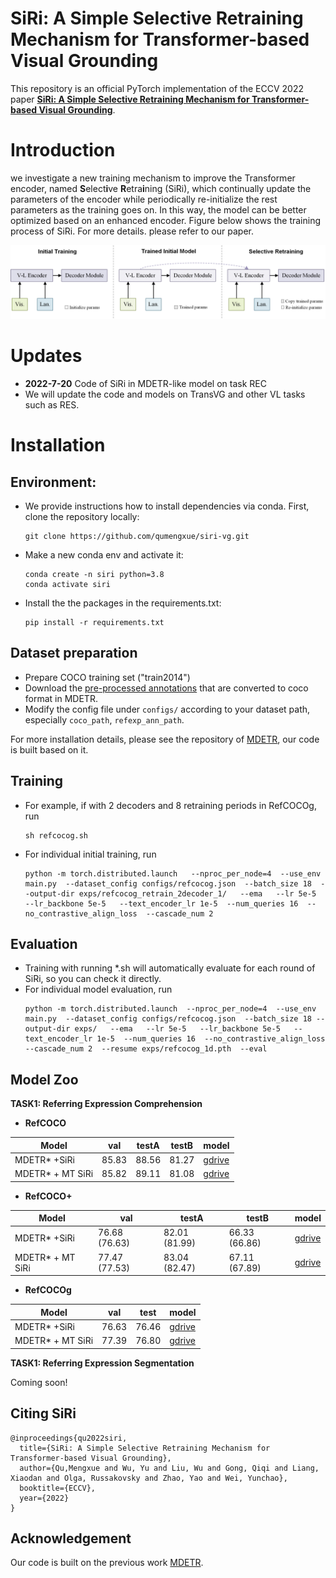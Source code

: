**SiRi**: A Simple Selective Retraining Mechanism for Transformer-based Visual Grounding
========

This repository is an official PyTorch implementation of the ECCV 2022 paper [**SiRi: A Simple Selective Retraining Mechanism for Transformer-based Visual Grounding**](https://yu-wu.net/pdf/ECCV22_SiRi.pdf).


# **Introduction**
we investigate a new training mechanism to improve the Transformer encoder, named **S**elect**i**ve **R**etra**i**ning (SiRi), which continually update the parameters of the encoder while periodically re-initialize the rest parameters as the training goes on. In this way, the model can be better optimized based on an enhanced encoder. Figure below shows the training process of SiRi. For more details. please refer to our paper.

![SiRi](.github/siri.png)

# **Updates**
   - **2022-7-20** Code of SiRi in MDETR-like model on task REC
   - We will update the code and models on TransVG and other VL tasks such as RES.
# **Installation**
## Environment:
   - We provide instructions how to install dependencies via conda. First, clone the repository locally:
      ```
      git clone https://github.com/qumengxue/siri-vg.git
      ```
   - Make a new conda env and activate it:
      ```
      conda create -n siri python=3.8
      conda activate siri
      ```
   - Install the the packages in the requirements.txt: 
      ```
      pip install -r requirements.txt
      ```

## Dataset preparation
   - Prepare COCO training set ("train2014")
   - Download the [pre-processed annotations](https://zenodo.org/record/4729015/files/mdetr_annotations.tar.gz) that are converted to coco format in MDETR. 
   - Modify the config file under `configs/` according to your dataset path, especially `coco_path`, `refexp_ann_path`.

For more installation details, please see the repository of [MDETR](https://github.com/ashkamath/mdetr), our code is built based on it.

## **Training**
   - For example, if with 2 decoders and 8 retraining periods in RefCOCOg, run
     ```
     sh refcocog.sh
     ```
   - For individual initial training, run
     ```
     python -m torch.distributed.launch   --nproc_per_node=4  --use_env main.py  --dataset_config configs/refcocog.json  --batch_size 18  --output-dir exps/refcocog_retrain_2decoder_1/   --ema   --lr 5e-5   --lr_backbone 5e-5   --text_encoder_lr 1e-5  --num_queries 16  --no_contrastive_align_loss  --cascade_num 2
     ```
## **Evaluation**
   - Training with running *.sh will automatically evaluate for each round of SiRi, so you can check it directly.
   - For individual model evaluation, run
      ```
      python -m torch.distributed.launch  --nproc_per_node=4  --use_env main.py  --dataset_config configs/refcocog.json  --batch_size 18 --output-dir exps/   --ema   --lr 5e-5   --lr_backbone 5e-5   --text_encoder_lr 1e-5  --num_queries 16  --no_contrastive_align_loss  --cascade_num 2  --resume exps/refcocog_1d.pth  --eval
      ```
## **Model Zoo**
**TASK1: Referring Expression Comprehension**
- **RefCOCO**

| Model             | val     | testA  | testB  | model |
|-------------------|---------|--------|--------|-------|
| MDETR\* +SiRi     | 85\.83  | 88\.56 | 81\.27 |[gdrive](https://drive.google.com/file/d/1nReXmFXbWhzpklsDX5BieoOXhYOGN1WY/view?usp=sharing)     |
| MDETR\* + MT SiRi | 85\.82  | 89\.11 | 81\.08 |[gdrive](https://drive.google.com/file/d/1LMvkQqoEMt_fRSOhaQf2zHMsaTE6mscF/view?usp=sharing)       |

- **RefCOCO+**

| Model             | val            | testA          | testB          | model |
|-------------------|----------------|----------------|----------------|-------|
| MDETR\* +SiRi     | 76\.68 (76.63) | 82\.01 (81.99) | 66\.33 (66.86) |[gdrive](https://drive.google.com/file/d/10XRIZXj4kZfhn5DprJ0clunhoa3xqXPF/view?usp=sharing)       |
| MDETR\* + MT SiRi | 77\.47 (77.53) | 83\.04 (82.47) | 67\.11 (67.89) |[gdrive](https://drive.google.com/file/d/1ItHWyHYogxcE3sBwrjLDeF8b24lfuBbQ/view?usp=sharing)       |

- **RefCOCOg**

| Model             | val      | test   | model |
|-------------------|----------|--------|-------|
| MDETR\* +SiRi     | 76\.63   | 76\.46 |[gdrive](https://drive.google.com/file/d/1m-FnDZ48F44xUvdpHnjzCkkn5VsPgm2v/view?usp=sharing)       |
| MDETR\* + MT SiRi | 77\.39   | 76\.80 |[gdrive](https://drive.google.com/file/d/1xEqdTnm5MQfabORr4X9lP9a9R1O8URRH/view?usp=sharing)       |

**TASK1: Referring Expression Segmentation**

Coming soon!

## **Citing SiRi**
```
@inproceedings{qu2022siri,
  title={SiRi: A Simple Selective Retraining Mechanism for Transformer-based Visual Grounding},
  author={Qu,Mengxue and Wu, Yu and Liu, Wu and Gong, Qiqi and Liang, Xiaodan and Olga, Russakovsky and Zhao, Yao and Wei, Yunchao},
  booktitle={ECCV},
  year={2022}
}
```
## **Acknowledgement**
Our code is built on the previous work [MDETR](https://github.com/ashkamath/mdetr).
